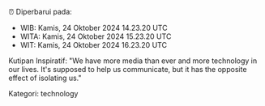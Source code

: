 ⏰ Diperbarui pada:
- WIB: Kamis, 24 Oktober 2024 14.23.20 UTC
- WITA: Kamis, 24 Oktober 2024 15.23.20 UTC
- WIT: Kamis, 24 Oktober 2024 16.23.20 UTC

Kutipan Inspiratif:
"We have more media than ever and more technology in our lives. It's supposed to help us communicate, but it has the opposite effect of isolating us."


Kategori: technology

